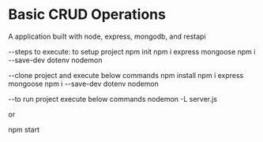 # Basic CRUD Operations  
A application built with node, express, mongodb, and restapi

--steps to execute: to setup project
npm init
npm i express mongoose
npm i --save-dev dotenv nodemon

--clone project and execute below commands
npm install
npm i express mongoose
npm i --save-dev dotenv nodemon


--to run project execute below commands
nodemon -L server.js

or

npm start
